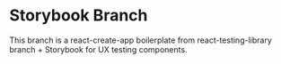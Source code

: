 # Storybook Branch

This branch is a react-create-app boilerplate from react-testing-library branch + Storybook for UX testing components.
